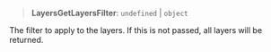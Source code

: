 > **LayersGetLayersFilter**: `undefined` \| `object`

The filter to apply to the layers. If this is not passed, all layers will be returned.
